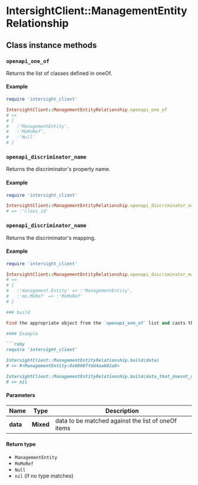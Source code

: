 # IntersightClient::ManagementEntityRelationship

## Class instance methods

### `openapi_one_of`

Returns the list of classes defined in oneOf.

#### Example

```ruby
require 'intersight_client'

IntersightClient::ManagementEntityRelationship.openapi_one_of
# =>
# [
#   :'ManagementEntity',
#   :'MoMoRef',
#   :'Null'
# ]
```

### `openapi_discriminator_name`

Returns the discriminator's property name.

#### Example

```ruby
require 'intersight_client'

IntersightClient::ManagementEntityRelationship.openapi_discriminator_name
# => :'class_id'
```

### `openapi_discriminator_name`

Returns the discriminator's mapping.

#### Example

```ruby
require 'intersight_client'

IntersightClient::ManagementEntityRelationship.openapi_discriminator_mapping
# =>
# {
#   :'management.Entity' => :'ManagementEntity',
#   :'mo.MoRef' => :'MoMoRef'
# }

### build

Find the appropriate object from the `openapi_one_of` list and casts the data into it.

#### Example

```ruby
require 'intersight_client'

IntersightClient::ManagementEntityRelationship.build(data)
# => #<ManagementEntity:0x00007fdd4aab02a0>

IntersightClient::ManagementEntityRelationship.build(data_that_doesnt_match)
# => nil
```

#### Parameters

| Name | Type | Description |
| ---- | ---- | ----------- |
| **data** | **Mixed** | data to be matched against the list of oneOf items |

#### Return type

- `ManagementEntity`
- `MoMoRef`
- `Null`
- `nil` (if no type matches)

